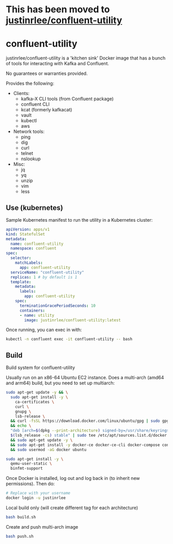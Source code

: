 
# **This has been moved to [justinrlee/confluent-utility](https://github.com/justinrlee/confluent-utility)**

# confluent-utility

justinrlee/confluent-utility is a 'kitchen sink' Docker image that has a bunch of tools for interacting with Kafka and Confluent.

No guarantees or warranties provided.

Provides the following:
* Clients:
  * kafka-X CLI tools (from Confluent package)
  * confluent CLI
  * kcat (formerly kafkacat)
  * vault
  * kubectl
  * aws
* Network tools:
  * ping
  * dig
  * curl
  * telnet
  * nslookup
* Misc:
  * jq
  * yq
  * unzip
  * vim
  * less

## Use (kubernetes)

Sample Kubernetes manifest to run the utility in a Kubernetes cluster:

```yaml
apiVersion: apps/v1
kind: StatefulSet
metadata:
  name: confluent-utility
  namespace: confluent
spec:
  selector:
    matchLabels:
      app: confluent-utility
  serviceName: "confluent-utility"
  replicas: 1 # by default is 1
  template:
    metadata:
      labels:
        app: confluent-utility
    spec:
      terminationGracePeriodSeconds: 10
      containers:
      - name: utility
        image: justinrlee/confluent-utility:latest
```

Once running, you can exec in with:

```bash
kubectl -n confluent exec -it confluent-utility -- bash
```

## Build
Build system for confluent-utility

Usually run on an x86-64 Ubuntu EC2 instance. Does a multi-arch (amd64 and arm64) build, but you need to set up multiarch:

```bash
sudo apt-get update -y && \
  sudo apt-get install -y \
    ca-certificates \
    curl \
    gnupg \
    lsb-release \
  && curl -fsSL https://download.docker.com/linux/ubuntu/gpg | sudo gpg --dearmor -o /usr/share/keyrings/docker-archive-keyring.gpg \
  && echo \
  "deb [arch=$(dpkg --print-architecture) signed-by=/usr/share/keyrings/docker-archive-keyring.gpg] https://download.docker.com/linux/ubuntu \
  $(lsb_release -cs) stable" | sudo tee /etc/apt/sources.list.d/docker.list > /dev/null \
  && sudo apt-get update -y \
  && sudo apt-get install -y docker-ce docker-ce-cli docker-compose containerd.io \
  && sudo usermod -aG docker ubuntu

sudo apt-get install -y \
  qemu-user-static \
  binfmt-support
```

Once Docker is installed, log out and log back in (to inherit new permissions). Then do:

```bash
# Replace with your username
docker login -u justinrlee
```

Local build only (will create different tag for each architecture)

```bash
bash build.sh
```

Create and push multi-arch image

```bash
bash push.sh
```